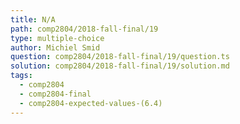 ```yaml
---
title: N/A
path: comp2804/2018-fall-final/19
type: multiple-choice
author: Michiel Smid
question: comp2804/2018-fall-final/19/question.ts
solution: comp2804/2018-fall-final/19/solution.md
tags:
  - comp2804
  - comp2804-final
  - comp2804-expected-values-(6.4)
---
```

